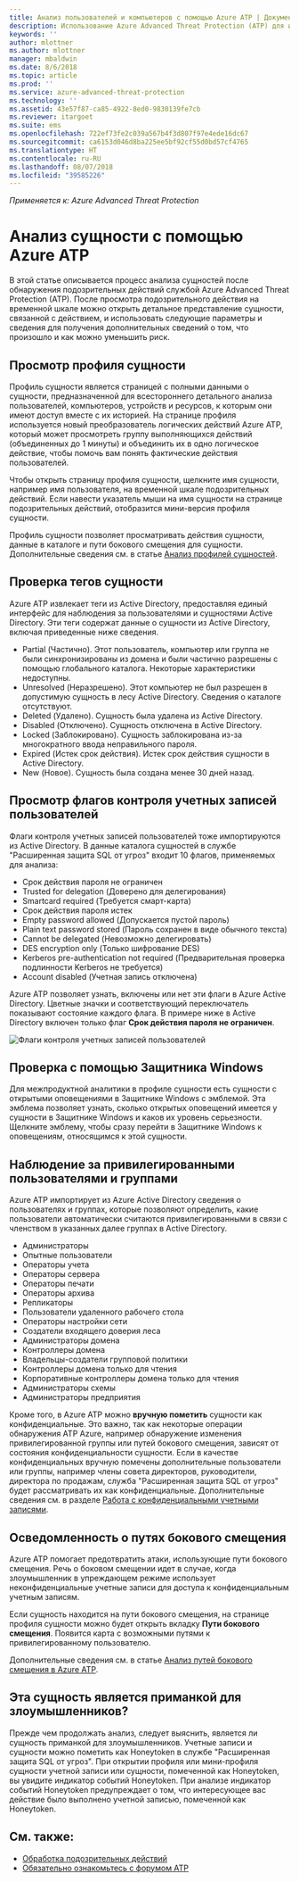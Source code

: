 ```yaml
---
title: Анализ пользователей и компьютеров с помощью Azure ATP | Документация Майкрософт
description: Использование Azure Advanced Threat Protection (ATP) для исследования подозрительных действий, выполняемых пользователями, сущностями, компьютерами или устройствами
keywords: ''
author: mlottner
ms.author: mlottner
manager: mbaldwin
ms.date: 8/6/2018
ms.topic: article
ms.prod: ''
ms.service: azure-advanced-threat-protection
ms.technology: ''
ms.assetid: 43e57f87-ca85-4922-8ed0-9830139fe7cb
ms.reviewer: itargoet
ms.suite: ems
ms.openlocfilehash: 722ef73fe2c039a567b4f3d807f97e4ede16dc67
ms.sourcegitcommit: ca6153d046d8ba225ee5bf92cf55d0bd57cf4765
ms.translationtype: HT
ms.contentlocale: ru-RU
ms.lasthandoff: 08/07/2018
ms.locfileid: "39585226"
---
```

*Применяется к: Azure Advanced Threat Protection*



# <a name="investigate-an-entity-with-azure-atp"></a>Анализ сущности с помощью Azure ATP

В этой статье описывается процесс анализа сущностей после обнаружения подозрительных действий службой Azure Advanced Threat Protection (ATP). После просмотра подозрительного действия на временной шкале можно открыть детальное представление сущности, связанной с действием, и использовать следующие параметры и сведения для получения дополнительных сведений о том, что произошло и как можно уменьшить риск.

## <a name="look-at-the-entity-profile"></a>Просмотр профиля сущности

Профиль сущности является страницей с полными данными о сущности, предназначенной для всестороннего детального анализа пользователей, компьютеров, устройств и ресурсов, к которым они имеют доступ вместе с их историей. На странице профиля используется новый преобразователь логических действий Azure ATP, который может просмотреть группу выполняющихся действий (объединенных до 1 минуты) и объединить их в одно логическое действие, чтобы помочь вам понять фактические действия пользователей.

Чтобы открыть страницу профиля сущности, щелкните имя сущности, например имя пользователя, на временной шкале подозрительных действий. Если навести указатель мыши на имя сущности на странице подозрительных действий, отобразится мини-версия профиля сущности.

Профиль сущности позволяет просматривать действия сущности, данные в каталоге и пути бокового смещения для сущности. Дополнительные сведения см. в статье [Анализ профилей сущностей](entity-profiles.md).

## <a name="check-entity-tags"></a>Проверка тегов сущности

Azure ATP извлекает теги из Active Directory, предоставляя единый интерфейс для наблюдения за пользователями и сущностями Active Directory. Эти теги содержат данные о сущности из Active Directory, включая приведенные ниже сведения.
- Partial (Частично). Этот пользователь, компьютер или группа не были синхронизированы из домена и были частично разрешены с помощью глобального каталога. Некоторые характеристики недоступны.
- Unresolved (Неразрешено). Этот компьютер не был разрешен в допустимую сущность в лесу Active Directory. Сведения о каталоге отсутствуют.
- Deleted (Удалено). Сущность была удалена из Active Directory.
- Disabled (Отключено). Сущность отключена в Active Directory.
- Locked (Заблокировано). Сущность заблокирована из-за многократного ввода неправильного пароля.
- Expired (Истек срок действия). Истек срок действия сущности в Active Directory.
- New (Новое). Сущность была создана менее 30 дней назад.

## <a name="look-at-the-user-account-control-flags"></a>Просмотр флагов контроля учетных записей пользователей

Флаги контроля учетных записей пользователей тоже импортируются из Active Directory. В данные каталога сущностей в службе "Расширенная защита SQL от угроз" входит 10 флагов, применяемых для анализа: 
- Срок действия пароля не ограничен
- Trusted for delegation (Доверено для делегирования)
- Smartcard required (Требуется смарт-карта)
- Срок действия пароля истек
- Empty password allowed (Допускается пустой пароль)
- Plain text password stored (Пароль сохранен в виде обычного текста)
- Cannot be delegated (Невозможно делегировать)
- DES encryption only (Только шифрование DES)
- Kerberos pre-authentication not required (Предварительная проверка подлинности Kerberos не требуется)
- Account disabled (Учетная запись отключена) 

Azure ATP позволяет узнать, включены или нет эти флаги в Azure Active Directory. Цветные значки и соответствующий переключатель показывают состояние каждого флага. В примере ниже в Active Directory включен только флаг **Срок действия пароля не ограничен**.

 ![Флаги контроля учетных записей пользователей](./media/user-access-flags.png)

## <a name="cross-check-with-windows-defender"></a>Проверка с помощью Защитника Windows

Для межпродуктной аналитики в профиле сущности есть сущности с открытыми оповещениями в Защитнике Windows с эмблемой. Эта эмблема позволяет узнать, сколько открытых оповещений имеется у сущности в Защитнике Windows и каков их уровень серьезности. Щелкните эмблему, чтобы сразу перейти в Защитнике Windows к оповещениям, относящимся к этой сущности.


## <a name="keep-an-eye-on-sensitive-users-and-groups"></a>Наблюдение за привилегированными пользователями и группами

Azure ATP импортирует из Azure Active Directory сведения о пользователях и группах, которые позволяют определить, какие пользователи автоматически считаются привилегированными в связи с членством в указанных далее группах в Active Directory.

-   Администраторы
-   Опытные пользователи
-   Операторы учета
-   Операторы сервера
-   Операторы печати
-   Операторы архива
-   Репликаторы
-   Пользователи удаленного рабочего стола 
-   Операторы настройки сети 
-   Создатели входящего доверия леса
-   Администраторы домена
-   Контроллеры домена
-   Владельцы-создатели групповой политики 
-   Контроллеры домена только для чтения 
-   Корпоративные контроллеры домена только для чтения 
-   Администраторы схемы 
-   Администраторы предприятия

Кроме того, в Azure ATP можно **вручную пометить** сущности как конфиденциальные. Это важно, так как некоторые операции обнаружения ATP Azure, например обнаружение изменения привилегированной группы или путей бокового смещения, зависят от состояния конфиденциальности сущности. Если в качестве конфиденциальных вручную помечены дополнительные пользователи или группы, например члены совета директоров, руководители, директора по продажам, служба "Расширенная защита SQL от угроз" будет рассматривать их как конфиденциальные. Дополнительные сведения см. в разделе [Работа с конфиденциальными учетными записями](sensitive-accounts.md).

## <a name="be-aware-of-lateral-movement-paths"></a>Осведомленность о путях бокового смещения

Azure ATP помогает предотвратить атаки, использующие пути бокового смещения. Речь о боковом смещении идет в случае, когда злоумышленник в упреждающем режиме использует неконфиденциальные учетные записи для доступа к конфиденциальным учетным записям.

Если сущность находится на пути бокового смещения, на странице профиля сущности можно будет открыть вкладку **Пути бокового смещения**. Появится карта с возможными путями к привилегированному пользователю. 

Дополнительные сведения см. в статье [Анализ путей бокового смещения в Azure ATP](use-case-lateral-movement-path.md).


## <a name="is-it-a-honeytoken-entity"></a>Эта сущность является приманкой для злоумышленников?

Прежде чем продолжать анализ, следует выяснить, является ли сущность приманкой для злоумышленников. Учетные записи и сущности можно пометить как Honeytoken в службе "Расширенная защита SQL от угроз". При открытии профиля или мини-профиля сущности учетной записи или сущности, помеченной как Honeytoken, вы увидите индикатор событий Honeytoken. При анализе индикатор событий Honeytoken предупреждает о том, что интересующее вас действие было выполнено учетной записью, помеченной как Honeytoken.


    
## <a name="see-also"></a>См. также:

- [Обработка подозрительных действий](working-with-suspicious-activities.md)
- [Обязательно ознакомьтесь с форумом ATP](https://aka.ms/azureatpcommunity)